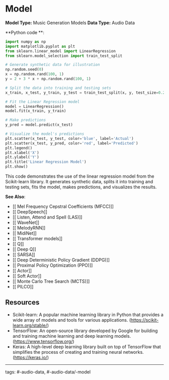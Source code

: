 #  Model
**Model Type:**  Music Generation Models
**Data Type:**  Audio Data

**Python code **:


```python
import numpy as np
import matplotlib.pyplot as plt
from sklearn.linear_model import LinearRegression
from sklearn.model_selection import train_test_split

# Generate synthetic data for illustration
np.random.seed(0)
x = np.random.rand(100, 1)
y = 2 + 3 * x + np.random.rand(100, 1)

# Split the data into training and testing sets
x_train, x_test, y_train, y_test = train_test_split(x, y, test_size=0.2, random_state=0)

# Fit the Linear Regression model
model = LinearRegression()
model.fit(x_train, y_train)

# Make predictions
y_pred = model.predict(x_test)

# Visualize the model's predictions
plt.scatter(x_test, y_test, color='blue', label='Actual')
plt.scatter(x_test, y_pred, color='red', label='Predicted')
plt.legend()
plt.xlabel('X')
plt.ylabel('Y')
plt.title('Linear Regression Model')
plt.show()
```

This code demonstrates the use of the linear regression model from the Scikit-learn library. It generates synthetic data, splits it into training and testing sets, fits the model, makes predictions, and visualizes the results.


**See Also**:

- [[ Mel Frequency Cepstral Coefficients (MFCC)]]
- [[ DeepSpeech]]
- [[ Listen, Attend and Spell (LAS)]]
- [[ WaveNet]]
- [[ MelodyRNN]]
- [[ MidiNet]]
- [[ Transformer models]]
- [[ Q]]
- [[ Deep Q]]
- [[ SARSA]]
- [[ Deep Deterministic Policy Gradient (DDPG)]]
- [[ Proximal Policy Optimization (PPO)]]
- [[ Actor]]
- [[ Soft Actor]]
- [[ Monte Carlo Tree Search (MCTS)]]
- [[ PILCO]]
## Resources

- Scikit-learn: A popular machine learning library in Python that provides a wide array of models and tools for various applications. (https://scikit-learn.org/stable/)
- TensorFlow: An open-source library developed by Google for building and training machine learning and deep learning models. (https://www.tensorflow.org/)
- Keras: A high-level deep learning library built on top of TensorFlow that simplifies the process of creating and training neural networks. (https://keras.io/)


---
tags: #-audio-data, #-audio-data/-model
